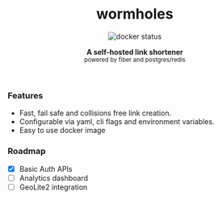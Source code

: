 <h1 align='center'>wormholes</h1>
<p align="center">
  <img alt="docker status" src="https://github.com/mohitsinghs/wormholes/actions/workflows/docker.yml/badge.svg">
</p>
<p align="center">
  <b>A self-hosted link shortener</b><br/>
  <sub>powered by fiber and postgres/redis</sub>
</p>
<br />

### Features

- Fast, fail safe and collisions free link creation.
- Configurable via yaml, cli flags and environment variables.
- Easy to use docker image

### Roadmap

- [x] Basic Auth APIs
- [ ] Analytics dashboard
- [ ] GeoLite2 integration
